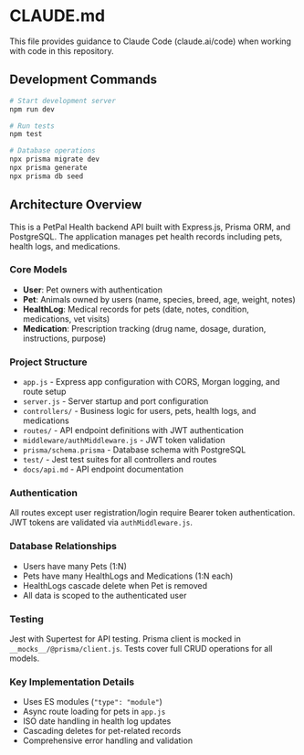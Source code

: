 # CLAUDE.md

This file provides guidance to Claude Code (claude.ai/code) when working with code in this repository.

## Development Commands

```bash
# Start development server
npm run dev

# Run tests
npm test

# Database operations
npx prisma migrate dev
npx prisma generate
npx prisma db seed
```

## Architecture Overview

This is a PetPal Health backend API built with Express.js, Prisma ORM, and PostgreSQL. The application manages pet health records including pets, health logs, and medications.

### Core Models

- **User**: Pet owners with authentication
- **Pet**: Animals owned by users (name, species, breed, age, weight, notes)  
- **HealthLog**: Medical records for pets (date, notes, condition, medications, vet visits)
- **Medication**: Prescription tracking (drug name, dosage, duration, instructions, purpose)

### Project Structure

- `app.js` - Express app configuration with CORS, Morgan logging, and route setup
- `server.js` - Server startup and port configuration
- `controllers/` - Business logic for users, pets, health logs, and medications
- `routes/` - API endpoint definitions with JWT authentication
- `middleware/authMiddleware.js` - JWT token validation
- `prisma/schema.prisma` - Database schema with PostgreSQL
- `test/` - Jest test suites for all controllers and routes
- `docs/api.md` - API endpoint documentation

### Authentication

All routes except user registration/login require Bearer token authentication. JWT tokens are validated via `authMiddleware.js`.

### Database Relationships

- Users have many Pets (1:N)
- Pets have many HealthLogs and Medications (1:N each)
- HealthLogs cascade delete when Pet is removed
- All data is scoped to the authenticated user

### Testing

Jest with Supertest for API testing. Prisma client is mocked in `__mocks__/@prisma/client.js`. Tests cover full CRUD operations for all models.

### Key Implementation Details

- Uses ES modules (`"type": "module"`)
- Async route loading for pets in `app.js`
- ISO date handling in health log updates
- Cascading deletes for pet-related records
- Comprehensive error handling and validation